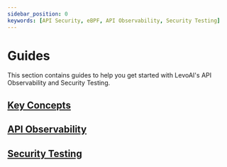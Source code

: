 ```yaml
---
sidebar_position: 0
keywords: [API Security, eBPF, API Observability, Security Testing]
---
```


# Guides

This section contains guides to help you get started with LevoAI's API Observability and Security Testing.

## [Key Concepts](/guides/key-concepts)
## [API Observability](/guides/api-observability)
## [Security Testing](/guides/security-testing-concepts)

